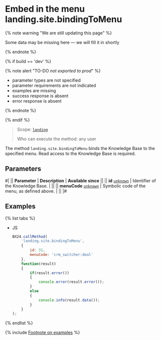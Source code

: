 # Embed in the menu landing.site.bindingToMenu

{% note warning "We are still updating this page" %}

Some data may be missing here — we will fill it in shortly

{% endnote %}

{% if build == 'dev' %}

{% note alert "TO-DO _not exported to prod_" %}

- parameter types are not specified
- parameter requirements are not indicated
- examples are missing
- success response is absent
- error response is absent

{% endnote %}

{% endif %}

> Scope: [`landing`](../../../scopes/permissions.md)
>
> Who can execute the method: any user

The method `landing.site.bindingToMenu` binds the Knowledge Base to the specified menu. Read access to the Knowledge Base is required.

## Parameters

#|
|| **Parameter** | **Description** | **Available since** ||
|| **id**
[`unknown`](../../../data-types.md) | Identifier of the Knowledge Base. | ||
|| **menuCode**
[`unknown`](../../../data-types.md) | Symbolic code of the menu, as defined above. | ||
|#

## Examples

{% list tabs %}

- JS

    ```js
    BX24.callMethod(
        'landing.site.bindingToMenu',
        {
            id: 31,
            menuCode: 'crm_switcher:deal'
        },
        function(result)
        {
            if(result.error())
            {
                console.error(result.error());
            }
            else
            {
                console.info(result.data());
            }
        }
    );
    ```

{% endlist %}

{% include [Footnote on examples](../../../../_includes/examples.md) %}